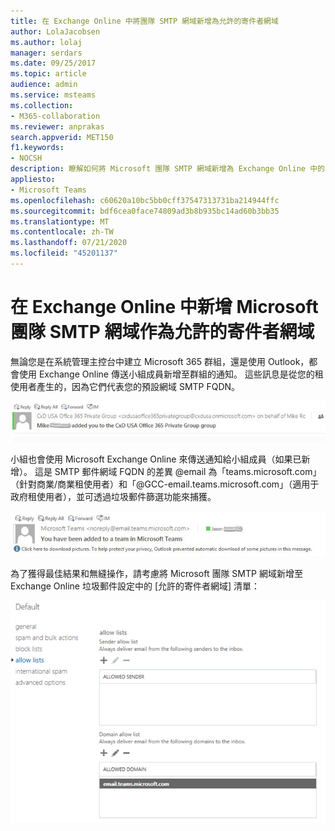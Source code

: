 ```yaml
---
title: 在 Exchange Online 中將團隊 SMTP 網域新增為允許的寄件者網域
author: LolaJacobsen
ms.author: lolaj
manager: serdars
ms.date: 09/25/2017
ms.topic: article
audience: admin
ms.service: msteams
ms.collection:
- M365-collaboration
ms.reviewer: anprakas
search.appverid: MET150
f1.keywords:
- NOCSH
description: 瞭解如何將 Microsoft 團隊 SMTP 網域新增為 Exchange Online 中的 [允許的寄件者] 網域，以傳送通知給小組成員。
appliesto:
- Microsoft Teams
ms.openlocfilehash: c60620a10bc5bb0cff37547313731ba214944ffc
ms.sourcegitcommit: bdf6cea0face74809ad3b8b935bc14ad60b3bb35
ms.translationtype: MT
ms.contentlocale: zh-TW
ms.lasthandoff: 07/21/2020
ms.locfileid: "45201137"
---
```

<a name="add-the-microsoft-teams-smtp-domain-as-an-allowed-sender-domain-in-exchange-online"></a>在 Exchange Online 中新增 Microsoft 團隊 SMTP 網域作為允許的寄件者網域 
=============================================================================

無論您是在系統管理主控台中建立 Microsoft 365 群組，還是使用 Outlook，都會使用 Exchange Online 傳送小組成員新增至群組的通知。 這些訊息是從您的租使用者產生的，因為它們代表您的預設網域 SMTP FQDN。

![顯示已新增至群組之使用者之訊息標頭的螢幕擷取畫面。](media/Add_the_Microsoft_Teams_SMTP_domain_as_an_accepted_domain_in_Exchange_Online_image1.jpg)

小組也會使用 Microsoft Exchange Online 來傳送通知給小組成員（如果已新增）。 這是 SMTP 郵件網域 FQDN 的差異 @email 為「teams.microsoft.com」（針對商業/商業租使用者）和「@GCC-email.teams.microsoft.com」（適用于政府租使用者），並可透過垃圾郵件篩選功能來捕獲。

![顯示已新增至群組之使用者之訊息標頭的螢幕擷取畫面。](media/Add_the_Microsoft_Teams_SMTP_domain_as_an_accepted_domain_in_Exchange_Online_image2.jpg)

為了獲得最佳結果和無縫操作，請考慮將 Microsoft 團隊 SMTP 網域新增至 Exchange Online 垃圾郵件設定中的 [允許的寄件者網域] 清單：

![垃圾郵件設定設定的 [允許清單] 區段的螢幕擷取畫面](media/Add_the_Microsoft_Teams_SMTP_domain_as_an_accepted_domain_in_Exchange_Online_image3.png)
